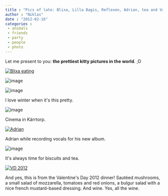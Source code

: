 ```yaml
---
title : "Pics of late: Blixa, Lilla Bagis, Reflexen, Adrian, tea and Valentine’s Day 2012 dinner"
author : "Niklas"
date : "2012-02-16"
categories : 
 - animals
 - friends
 - party
 - people
 - photo
---
```


Let me present to you: **the prettiest kitty pictures in the world**. ;D

[![Blixa eating](http://farm8.staticflickr.com/7210/6883053681_ba3821e3d4.jpg)](http://www.flickr.com/photos/pivic/6883053681)

![image](https://niklasblog.com/wp-content/wpid-DSC_0023.jpg "Little pig")

![image](https://niklasblog.com/wp-content/wpid-DSC_0060.jpg "Lilla Bagis 4 life!")

I love winter when it's this pretty.

![image](https://niklasblog.com/wp-content/wpid-DSC_0069.jpg "Reflexen")

Cinema in Kärrtorp.

[![Adrian](http://farm8.staticflickr.com/7183/6883054425_30cc2c89cc.jpg "Adrian")](http://www.flickr.com/photos/pivic/6883054425)

Adrian while recording vocals for his new album.

![image](https://niklasblog.com/wp-content/wpid-DSC_0031.jpg "Tea and biscuit is love")

It's always time for biscuits and tea.

[![VD 2012](http://farm8.staticflickr.com/7195/6883052267_552b6b0231.jpg "VD 2012")](http://www.flickr.com/photos/pivic/6883052267)

And yes, this is from the Valentine's Day 2012 dinner! Sautéed mushrooms, a small salad of mozzarella, tomatoes and red onions, a bulgur salad with a nice french mustard-based dressing. And wine. Yes, all the wine.
